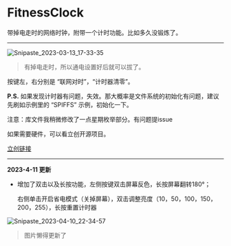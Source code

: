 # FitnessClock
带掉电走时的网络时钟，附带一个计时功能。比如多久没锻炼了。

---

![Snipaste_2023-03-13_17-33-35](https://imgforfeoar-1312132618.cos.ap-shanghai.myqcloud.com/markdown/202303131733539.jpg)



> 有掉电走时，所以通电设置好后就可以拔了。

按键左，右分别是 “联网对时”，“计时器清零”。

**P.S.** 如果发现计时器有问题，失效。那大概率是文件系统的初始化有问题，建议先刷如示例里的 “SPIFFS” 示例，初始化一下。

注意：库文件我稍微修改了一点星期枚举部分。有问题提issue

如果需要硬件，可以看立创开源项目。

[立创链接](https://oshwhub.com/feoar/wc_v4)

---

**2023-4-11 更新**

- 增加了双击以及长按功能，左侧按键双击屏幕反色，长按屏幕翻转180°；

  右侧单击开启省电模式（关掉屏幕），双击调整亮度（10，50，100，150，200，255），长按重置计时器

![Snipaste_2023-04-10_22-34-57](https://imgforfeoar-1312132618.cos.ap-shanghai.myqcloud.com/markdown/202304102235411.jpg)

> 图片懒得更新了

